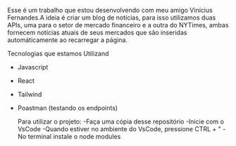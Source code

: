 Esse é um trabalho que estou desenvolvendo com meu amigo Vinícius Fernandes.A ideia é criar um blog de notícias, para isso utilizamos duas APIs, uma para o setor de mercado financeiro
e a outra do NYTimes, ambas fornecem notícias atuais de seus mercados que são inseridas automáticamente ao recarregar a página.

Tecnologias que estamos Utilizand
- Javascript
- React
- Tailwind
- Poastman (testando os endpoints)

  Para utilizar o projeto:
  -Faça uma cópia desse repositório
  -Inicie com o VsCode
  -Quando estiver no ambiente do VsCode, pressione CTRL + "
  -No terminal instale o node modules
